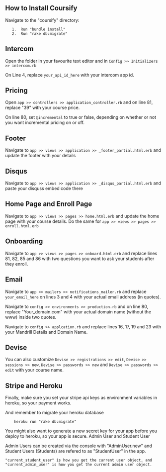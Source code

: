 ## How to Install Coursify

Navigate to the "coursify" directory:

       1.  Run "bundle install"
       2.  Run "rake db:migrate"


## Intercom

Open the folder in your favourite text editor and in ```Config >> Initializers >> intercom.rb```

On Line 4, replace ```your_api_id_here``` with your intercom app id.

## Pricing

Open ```app >> controllers >> application_controller.rb``` and on line 81, replace "39" with your course price.

On line 80, set ```@incremental``` to true or false, depending on whether or not you want incremental pricing on or off.

## Footer

Navigate to ```app >> views >> application >> _footer_partial.html.erb``` and update the footer with your details

## Disqus

Navigate to ```app >> views >> application >> _disqus_partial.html.erb``` and paste your disquss embed code there

## Home Page and Enroll Page

Navigate to ```app >> views >> pages >> home.html.erb``` and update the home page with your course details. Do the same for ```app >> views >> pages >> enroll.html.erb```

## Onboarding

Navigate to ```app >> views >> pages >> onboard.html.erb``` and replace lines 81, 82, 85 and 86 with two questions you want to ask your students after they enroll.

## Email

Navigate to ```app >> mailers >> notifications_mailer.rb``` and replace ```your_email_here``` on lines 3 and 4 with your actual email address (in quotes).

Navigate to ```config >> environments >> production.rb``` and on line 80, replace "Your_domain.com" with your actual domain name (without the www) inside two quotes.

Navigate to ```config >> applcation.rb``` and replace lines 16, 17, 19 and 23 with your Mandrill Details and Domain Name.

## Devise

You can also customize ```Devise >> registrations >> edit```, ```Devise >> sessions >> new```, ```Devise >> passwords >> new``` and ```Devise >> passwords >> edit``` with your course name.

## Stripe and Heroku

Finally, make sure you set your stripe api keys as environment variables in heroku, so your payment works.

And remember to migrate your heroku database

        heroku run "rake db:migrate"


You might also want to generate a new secret key for your app before you deploy to heroku, so your app is secure.
Admin User and Student User

Admin Users can be created via the console with "AdminUser.new" and Student Users (Students) are refered to as "StudentUser" in the app.

	"current_student_user" is how you get the current user object, and 		"current_admin_user" is how you get the current admin user object.
